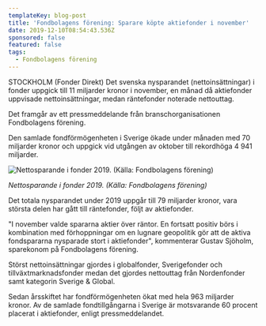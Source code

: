 ```yaml
---
templateKey: blog-post
title: 'Fondbolagens förening: Sparare köpte aktiefonder i november'
date: 2019-12-10T08:54:43.536Z
sponsored: false
featured: false
tags:
  - Fondbolagens förening
---
```

STOCKHOLM (Fonder Direkt) Det svenska nysparandet (nettoinsättningar) i fonder uppgick till 11 miljarder kronor i november, en månad då aktiefonder uppvisade nettoinsättningar, medan räntefonder noterade nettouttag.



Det framgår av ett pressmeddelande från branschorganisationen Fondbolagens förening.



Den samlade fondförmögenheten i Sverige ökade under månaden med 70 miljarder kronor och uppgick vid utgången av oktober till rekordhöga 4 941 miljarder.

![Nettosparande i fonder 2019. (Källa: Fondbolagens förening)](/img/nettosparande.png "Nettosparande i fonder 2019. (Källa: Fondbolagens förening)")

_Nettosparande i fonder 2019. (Källa: Fondbolagens förening)_



Det totala nysparandet under 2019 uppgår till 79 miljarder kronor, vara största delen har gått till räntefonder, följt av aktiefonder.



"I november valde spararna aktier över räntor. En fortsatt positiv börs i kombination med förhoppningar om en lugnare geopolitik gör att de aktiva fondspararna nysparade stort i aktiefonder", kommenterar Gustav Sjöholm, sparekonom på Fondbolagens förening.



Störst nettoinsättningar gjordes i globalfonder, Sverigefonder och tillväxtmarknadsfonder medan det gjordes nettouttag från Nordenfonder samt kategorin Sverige & Global.



Sedan årsskiftet har fondförmögenheten ökat med hela 963 miljarder kronor. Av de samlade fondtillgångarna i Sverige är motsvarande 60 procent placerat i aktiefonder, enligt pressmeddelandet.
